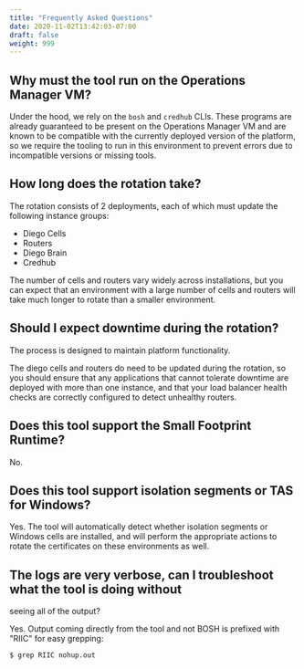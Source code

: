 ```yaml
---
title: "Frequently Asked Questions"
date: 2020-11-02T13:42:03-07:00
draft: false
weight: 999
---
```


## Why must the tool run on the Operations Manager VM?

Under the hood, we rely on the `bosh` and `credhub` CLIs. These programs are
already guaranteed to be present on the Operations Manager VM and are known to
be compatible with the currently deployed version of the platform, so we require
the tooling to run in this environment to prevent errors due to incompatible
versions or missing tools.

## How long does the rotation take?

The rotation consists of 2 deployments, each of which must update the following instance groups:

- Diego Cells
- Routers
- Diego Brain
- Credhub

The number of cells and routers vary widely across installations, but you can
expect that an environment with a large number of cells and routers will take
much longer to rotate than a smaller environment.

## Should I expect downtime during the rotation?

The process is designed to maintain platform functionality.

The diego cells and routers do need to be updated during the rotation, so you
should ensure that any applications that cannot tolerate downtime are deployed
with more than one instance, and that your load balancer health checks are
correctly configured to detect unhealthy routers.

## Does this tool support the Small Footprint Runtime?

No.

## Does this tool support isolation segments or TAS for Windows?

Yes. The tool will automatically detect whether isolation segments or Windows
cells are installed, and will perform the appropriate actions to rotate the
certificates on these environments as well.

## The logs are very verbose, can I troubleshoot what the tool is doing without

seeing all of the output?

Yes. Output coming directly from the tool and not BOSH is prefixed with "RIIC"
for easy grepping:

```
$ grep RIIC nohup.out
```
